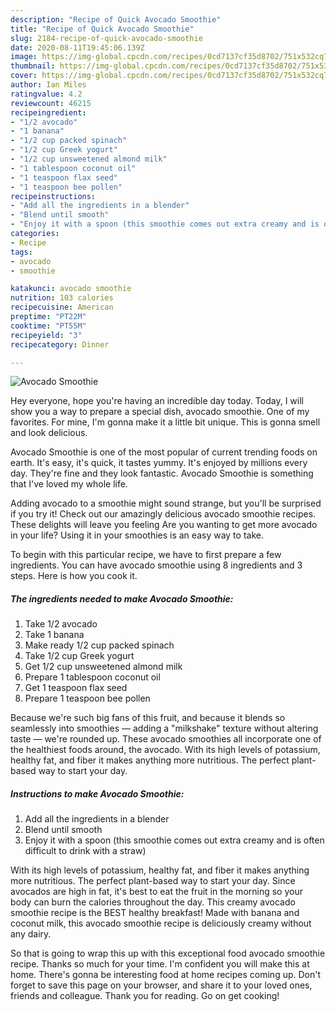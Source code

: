 ```yaml
---
description: "Recipe of Quick Avocado Smoothie"
title: "Recipe of Quick Avocado Smoothie"
slug: 2184-recipe-of-quick-avocado-smoothie
date: 2020-08-11T19:45:06.139Z
image: https://img-global.cpcdn.com/recipes/0cd7137cf35d8702/751x532cq70/avocado-smoothie-recipe-main-photo.jpg
thumbnail: https://img-global.cpcdn.com/recipes/0cd7137cf35d8702/751x532cq70/avocado-smoothie-recipe-main-photo.jpg
cover: https://img-global.cpcdn.com/recipes/0cd7137cf35d8702/751x532cq70/avocado-smoothie-recipe-main-photo.jpg
author: Ian Miles
ratingvalue: 4.2
reviewcount: 46215
recipeingredient:
- "1/2 avocado"
- "1 banana"
- "1/2 cup packed spinach"
- "1/2 cup Greek yogurt"
- "1/2 cup unsweetened almond milk"
- "1 tablespoon coconut oil"
- "1 teaspoon flax seed"
- "1 teaspoon bee pollen"
recipeinstructions:
- "Add all the ingredients in a blender"
- "Blend until smooth"
- "Enjoy it with a spoon (this smoothie comes out extra creamy and is often difficult to drink with a straw)"
categories:
- Recipe
tags:
- avocado
- smoothie

katakunci: avocado smoothie 
nutrition: 103 calories
recipecuisine: American
preptime: "PT22M"
cooktime: "PT55M"
recipeyield: "3"
recipecategory: Dinner

---
```



![Avocado Smoothie](https://img-global.cpcdn.com/recipes/0cd7137cf35d8702/751x532cq70/avocado-smoothie-recipe-main-photo.jpg)

Hey everyone, hope you're having an incredible day today. Today, I will show you a way to prepare a special dish, avocado smoothie. One of my favorites. For mine, I'm gonna make it a little bit unique. This is gonna smell and look delicious.

Avocado Smoothie is one of the most popular of current trending foods on earth. It's easy, it's quick, it tastes yummy. It's enjoyed by millions every day. They're fine and they look fantastic. Avocado Smoothie is something that I've loved my whole life.

Adding avocado to a smoothie might sound strange, but you&#39;ll be surprised if you try it! Check out our amazingly delicious avocado smoothie recipes. These delights will leave you feeling Are you wanting to get more avocado in your life? Using it in your smoothies is an easy way to take.


To begin with this particular recipe, we have to first prepare a few ingredients. You can have avocado smoothie using 8 ingredients and 3 steps. Here is how you cook it.

<!--inarticleads1-->

##### The ingredients needed to make Avocado Smoothie:

1. Take 1/2 avocado
1. Take 1 banana
1. Make ready 1/2 cup packed spinach
1. Take 1/2 cup Greek yogurt
1. Get 1/2 cup unsweetened almond milk
1. Prepare 1 tablespoon coconut oil
1. Get 1 teaspoon flax seed
1. Prepare 1 teaspoon bee pollen


Because we&#39;re such big fans of this fruit, and because it blends so seamlessly into smoothies — adding a &#34;milkshake&#34; texture without altering taste — we&#39;re rounded up. These avocado smoothies all incorporate one of the healthiest foods around, the avocado. With its high levels of potassium, healthy fat, and fiber it makes anything more nutritious. The perfect plant-based way to start your day. 

<!--inarticleads2-->

##### Instructions to make Avocado Smoothie:

1. Add all the ingredients in a blender
1. Blend until smooth
1. Enjoy it with a spoon (this smoothie comes out extra creamy and is often difficult to drink with a straw)


With its high levels of potassium, healthy fat, and fiber it makes anything more nutritious. The perfect plant-based way to start your day. Since avocados are high in fat, it&#39;s best to eat the fruit in the morning so your body can burn the calories throughout the day. This creamy avocado smoothie recipe is the BEST healthy breakfast! Made with banana and coconut milk, this avocado smoothie recipe is deliciously creamy without any dairy. 

So that is going to wrap this up with this exceptional food avocado smoothie recipe. Thanks so much for your time. I'm confident you will make this at home. There's gonna be interesting food at home recipes coming up. Don't forget to save this page on your browser, and share it to your loved ones, friends and colleague. Thank you for reading. Go on get cooking!
